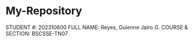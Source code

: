 # My-Repository
STUDENT #: 202310600
FULL NAME: Reyes, Guienne Jairo G.
COURSE & SECTION: BSCSSE-TN07
